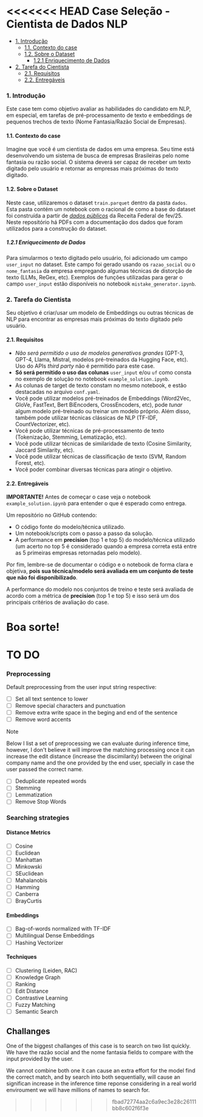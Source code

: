 <<<<<<< HEAD
Case Seleção - Cientista de Dados NLP
=================

* [1. Introdução](#1-introdução)
    * [1.1. Contexto do case](#11-contexto-do-case)
    * [1.2. Sobre o Dataset](#12-sobre-o-dataset)
      * [1.2.1 Enriquecimento de Dados](#121-enriquecimento-de-dados)
* [2. Tarefa do Cientista](#2-tarefa-do-cientista)
    * [2.1. Requisitos](#21-requisitos)
    * [2.2. Entregáveis](#22-entregáveis)


### 1. Introdução

Este case tem como objetivo avaliar as habilidades do candidato em NLP, em especial, em tarefas de pré-processamento de texto e embeddings de pequenos trechos de texto (Nome Fantasia/Razão Social de Empresas).

#### 1.1. Contexto do case

Imagine que você é um cientista de dados em uma empresa. Seu time está desenvolvendo um sistema de busca de empresas Brasileiras pelo nome fantasia ou razão social. O sistema deverá ser capaz de receber um texto digitado pelo usuário e retornar as empresas mais próximas do texto digitado.

#### 1.2. Sobre o Dataset

Neste case, utilizaremos o dataset `train.parquet` dentro da pasta `dados`. Esta pasta contém um notebook com o racional de como a base do dataset foi construída a partir de [*dados públicos*](https://arquivos.receitafederal.gov.br/dados/cnpj/dados_abertos_cnpj/2025-02/) da Receita Federal de fev/25. Neste repositório há PDFs com a documentação dos dados que foram utilizados para a construção do dataset.

##### 1.2.1 Enriquecimento de Dados

Para simularmos o texto digitado pelo usuário, foi adicionado um campo `user_input` no dataset. Este campo foi gerado usando os `razao_social` ou o `nome_fantasia` da empresa empregando algumas técnicas de distorção de texto (LLMs, ReGex, etc). Exemplos de funções utilizadas para gerar o campo `user_input` estão disponíveis no notebook `mistake_generator.ipynb`.

### 2. Tarefa do Cientista

Seu objetivo é criar/usar um modelo de Embeddings ou outras técnicas de NLP para encontrar as empresas mais próximas do texto digitado pelo usuário. 

#### 2.1. Requisitos

- *Não será permitido o uso de modelos generativos grandes* (GPT-3, GPT-4, Llama, Mistral, modelos pré-treinados da Hugging Face, etc). Uso do APIs *third party* não é permitido para este case.
- **Só será permitido o uso das colunas** `user_input` e/ou `uf` como consta no exemplo de solução no notebook `example_solution.ipynb`.
- As colunas de target de texto constam no mesmo notebook, e estão destacadas no arquivo `conf.yaml`.
- Você pode utilizar modelos pré-treinados de Embeddings (Word2Vec, GloVe, FastText, Bert BiEncoders, CrossEncoders, etc), pode *tunar* algum modelo pré-treinado ou treinar um modelo próprio. Além disso, também pode utilizar técnicas clássicas de NLP (TF-IDF, CountVectorizer, etc).
- Você pode utilizar técnicas de pré-processamento de texto (Tokenização, Stemming, Lematização, etc).
- Você pode utilizar técnicas de similaridade de texto (Cosine Similarity, Jaccard Similarity, etc).
- Você pode utilizar técnicas de classificação de texto (SVM, Random Forest, etc).
- Você poder combinar diversas técnicas para atingir o objetivo.

#### 2.2. Entregáveis

**IMPORTANTE!** Antes de começar o case veja o notebook `example_solution.ipynb` para entender o que é esperado como entrega.

Um repositório no GitHub contendo:
- O código fonte do modelo/técnica utilizado.
- Um notebook/scripts com o passo a passo da solução.
- A performance em **precision** (top 1 e top 5) do modelo/técnica utilizado (um acerto no top 5 é considerado quando a empresa correta está entre as 5 primeiras empresas retornadas pelo modelo).

Por fim, lembre-se de documentar o código e o notebook de forma clara e objetiva, **pois sua técnica/modelo será avaliada em um conjunto de teste que não foi disponibilizado**.

A performance do modelo nos conjuntos de treino e teste será avaliada de acordo com a métrica de **precision** (top 1 e top 5) e isso será um dos principais critérios de avaliação do case.

Boa sorte!
=======
# TO DO

### Preprocessing

Default preprocessing from the user input string respective:

- [ ] Set all text sentence to lower
- [ ] Remove special characters and punctuation
- [ ] Remove extra write space in the beging and end of the sentence
- [ ] Remove word accents

> [!NOTE]
> Below I list a set of preprocessing we can evaluate during inference time, however, I don't believe it will improve the matching processing once it can increase the edit distance (increase the discimilarity) between the original company name and the one provided by the end user, specially in case the user passed the correct name.

- [ ] Deduplicate repeated words
- [ ] Stemming
- [ ] Lemmatization
- [ ] Remove Stop Words

### Searching strategies

#### Distance Metrics
- [ ]  Cosine
- [ ]  Euclidean
- [ ]  Manhattan
- [ ]  Minkowski
- [ ]  SEuclidean
- [ ]  Mahalanobis
- [ ]  Hamming
- [ ]  Canberra
- [ ]  BrayCurtis

#### Embeddings
- [ ] Bag-of-words normalized with TF-IDF
- [ ] Multilingual Dense Embeddings
- [ ] Hashing Vectorizer

#### Techniques
- [ ] Clustering (Leiden, RAC)
- [ ] Knowledge Graph
- [ ] Ranking
- [ ] Edit Distance
- [ ] Contrastive Learning
- [ ] Fuzzy Matching
- [ ] Semantic Search

## Challanges

One of the biggest challanges of this case is to search on two list quickly. We have the razão social and the nome fantasia fields to compare with the input provided by the user. 

We cannot combine both one it can cause an extra effort for the model find the correct match, and by search into both sequentially, will cause an significan increase in the inference time reponse considering in a real world enviroument we will have millions of names to search for. 




>>>>>>> fbad72774aa2c6a9ec3e28c26111bb8c602f6f3e
